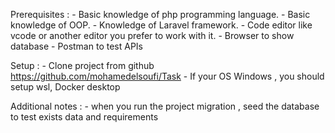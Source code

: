 Prerequisites :
    - Basic knowledge of php programming language.
    - Basic knowledge of OOP.
    - Knowledge of Laravel framework.
    - Code editor like vcode or another editor you prefer to work with it.
    - Browser to show database
    - Postman to test APIs
    
Setup : 
    - Clone project from github https://github.com/mohamedelsoufi/Task
    - If your OS Windows , you should setup wsl, Docker desktop

Additional notes :
    - when you run the project migration , seed the database to test exists data and requirements

